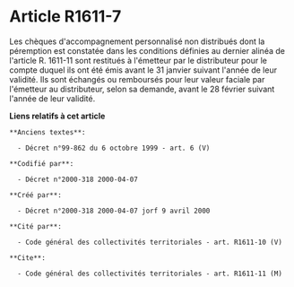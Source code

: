 # Article R1611-7

Les chèques d'accompagnement personnalisé non distribués dont la péremption est constatée dans les conditions définies au
dernier alinéa de l'article R. 1611-11 sont restitués à l'émetteur par le distributeur pour le compte duquel ils ont été émis
avant le 31 janvier suivant l'année de leur validité. Ils sont échangés ou remboursés pour leur valeur faciale par l'émetteur
au distributeur, selon sa demande, avant le 28 février suivant l'année de leur validité.

**Liens relatifs à cet article**

	**Anciens textes**:

	  - Décret n°99-862 du 6 octobre 1999 - art. 6 (V)

	**Codifié par**:

	  - Décret n°2000-318 2000-04-07

	**Créé par**:

	  - Décret n°2000-318 2000-04-07 jorf 9 avril 2000

	**Cité par**:

	  - Code général des collectivités territoriales - art. R1611-10 (V)

	**Cite**:

	  - Code général des collectivités territoriales - art. R1611-11 (M)
